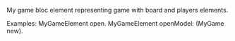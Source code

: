 My game bloc element representing game with board and players elements.

Examples:
MyGameElement open.
MyGameElement openModel: (MyGame new).